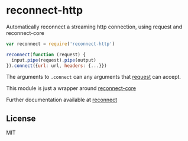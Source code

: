 # reconnect-http

Automatically reconnect a streaming http connection,
using request and reconnect-core


``` js
var reconnect = require('reconnect-http')

reconnect(function (request) {
  input.pipe(request).pipe(output)
}).connect({url: url, headers: {...}})
```

The arguments to `.connect` can any arguments that
[request](https://github.com/mikeal/request) can accept.

This module is just a wrapper around
[reconnect-core](https://github.com/juliangruber/reconnect-core)

Further documentation available at
[reconnect](https://github.com/dominict/reconnect)


## License

MIT
